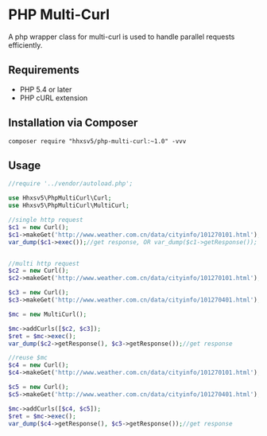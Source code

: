PHP Multi-Curl
======

A php wrapper class for multi-curl is used to handle parallel requests efficiently.  

## Requirements

* PHP 5.4 or later
* PHP cURL extension

## Installation via Composer

```
composer require "hhxsv5/php-multi-curl:~1.0" -vvv

```

## Usage
 
```PHP
//require '../vendor/autoload.php';

use Hhxsv5\PhpMultiCurl\Curl;
use Hhxsv5\PhpMultiCurl\MultiCurl;

//single http request
$c1 = new Curl();
$c1->makeGet('http://www.weather.com.cn/data/cityinfo/101270101.html');
var_dump($c1->exec());//get response, OR var_dump($c1->getResponse());


//multi http request
$c2 = new Curl();
$c2->makeGet('http://www.weather.com.cn/data/cityinfo/101270101.html');

$c3 = new Curl();
$c3->makeGet('http://www.weather.com.cn/data/cityinfo/101270401.html');

$mc = new MultiCurl();

$mc->addCurls([$c2, $c3]);
$ret = $mc->exec();
var_dump($c2->getResponse(), $c3->getResponse());//get response

//reuse $mc
$c4 = new Curl();
$c4->makeGet('http://www.weather.com.cn/data/cityinfo/101270101.html');

$c5 = new Curl();
$c5->makeGet('http://www.weather.com.cn/data/cityinfo/101270401.html');

$mc->addCurls([$c4, $c5]);
$ret = $mc->exec();
var_dump($c4->getResponse(), $c5->getResponse());//get response
```
